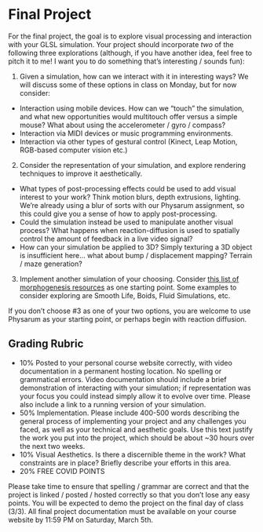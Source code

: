 # Final Project
For the final project, the goal is to explore visual processing and interaction with your GLSL simulation. Your project should incorporate *two* of the following three explorations (although, if you have another idea, feel free to pitch it to me! I want you to do something that’s interesting / sounds fun):

1. Given a simulation, how can we interact with it in interesting ways? We will discuss some of these options in class on Monday, but for now consider:

- Interaction using mobile devices. How can we “touch” the simulation, and what new opportunities would multitouch offer versus a simple mouse? What about using the accelerometer / gyro / compass?
- Interaction via MIDI devices or music programming environments.
- Interaction via other types of gestural control (Kinect, Leap Motion, RGB-based computer vision etc.)

2. Consider the representation of your simulation, and explore rendering techniques to improve it aesthetically.

- What types of post-processing effects could be used to add visual interest to your work? Think motion blurs, depth extrusions, lighting. We’re already using a blur of sorts with our Physarum assignment, so this could give you a sense of how to apply post-processing.
- Could the simulation instead be used to manipulate another visual process? What happens when reaction-diffusion is used to spatially control the amount of feedback in a live video signal?
- How can your simulation be applied to 3D? Simply texturing a 3D object is insufficient here… what about bump / displacement mapping? Terrain / maze generation?

3. Implement another simulation of your choosing. Consider [this list of morphogenesis resources](https://github.com/jasonwebb/morphogenesis-resources) as one starting point. Some examples to consider exploring are Smooth Life, Boids, Fluid Simulations, etc.

If you don’t choose #3 as one of your two options, you are welcome to use Physarum as your starting point, or perhaps begin with reaction diffusion.

## Grading Rubric

- 10% Posted to your personal course website correctly, with video documentation in a permanent hosting location. No spelling or grammatical errors. Video documentation should include a brief demonstration of interacting with your simulation; if representation was your focus you could instead simply allow it to evolve over time. Please also include a link to a running version of your simulation. 
- 50% Implementation. Please include 400-500 words describing the general process of implementing your project and any challenges you faced, as well as your technical and aesthetic goals. Use this text justify the work you put into the project, which should be about ~30 hours over the next two weeks.
- 10% Visual Aesthetics. Is there a discernible theme in the work? What constraints are in place? Briefly describe your efforts in this area.
- 20% FREE COVID POINTS

Please take time to ensure that spelling / grammar are correct and that the project is linked / posted / hosted correctly so that you don’t lose any easy points. You will be expected to demo the project on the final day of class (3/3). All final project documentation must be available on your course website by 11:59 PM on Saturday, March 5th. 
